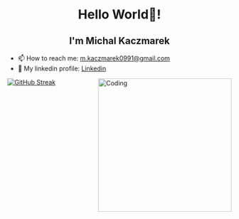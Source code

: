 <h1 align="center">Hello World👋!</h1>

<h2 align="center">I'm Michal Kaczmarek</h2>

- 📫 How to reach me: m.kaczmarek0991@gmail.com
- 🌱 My linkedin profile: [Linkedin](https://www.linkedin.com/in/michal-kaczmarek-167734269/)

<img align="right" alt="Coding" width="300" src=https://res.cloudinary.com/practicaldev/image/fetch/s--sNXjzc6P--/c_limit%2Cf_auto%2Cfl_progressive%2Cq_66%2Cw_880/https://media1.tenor.com/images/0c34272909ee2a4db5606a014082312b/tenor.gif%3Fitemid%3D15828752>

[![GitHub Streak](https://github-readme-streak-stats.herokuapp.com/?user=MichalKay)](https://git.io/streak-stats)


<!--
**MichalKay/MichalKay** is a ✨ _special_ ✨ repository because its `README.md` (this file) appears on your GitHub profile.

Here are some ideas to get you started:

- 🔭 I’m currently working on ...
- 🌱 My linkedin profile: <https://www.linkedin.com/in/michal-kaczmarek-167734269/>
- 👯 I’m looking to collaborate on ...
- 🤔 I’m looking for help with ...
- 💬 Ask me about ...
- 📫 How to reach me: m.kaczmarek0991@gmail.com
- 😄 Pronouns: ...
- ⚡ Fun fact: ...
-->
